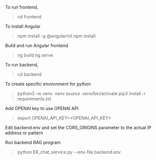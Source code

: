 To run frontend,
>cd frontend

To install Angular
>npm install -g @angular/cli
>npm install

Build and run Angular frontend
>ng build
>ng serve

To run backend,
>cd backend

To create specific environment for python
>python3 -m venv .venv
>source .venv/bin/activate
>pip3 install -r requirements.txt

Add OPENAI key to use OPENAI API
>export OPENAI_API_KEY=<OPENAI_API_KEY>

Edit backend.env and set the CORS_ORIGINS parameter to the actual IP address or pattern

Run backend RAG program
>python ER_chat_service.py --env-file backend.env
